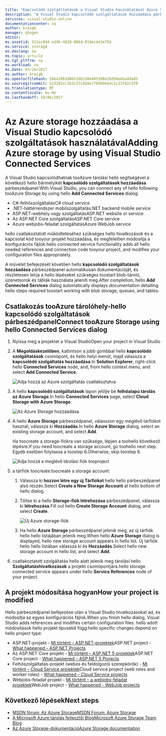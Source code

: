 ```yaml
---
title: "Kapcsolódó szolgáltatások a Visual Studio használatával Azure Storage aaaAdd |} Microsoft Docs"
description: "A Visual Studio kapcsolódó szolgáltatások hozzáadása párbeszédpanelen hello Azure Storage tooyour alkalmazás hozzáadása"
services: visual-studio-online
documentationcenter: na
author: kraigb
manager: ghogen
editor: 
ms.assetid: 521ec044-ad4b-4828-8864-01decde2e758
ms.service: storage
ms.devlang: na
ms.topic: article
ms.tgt_pltfrm: na
ms.workload: na
ms.date: 03/26/2017
ms.author: kraigb
ms.openlocfilehash: 56b42063d86510b330e405108e28d50e6ba4da05
ms.sourcegitcommit: 523283cc1b3c37c428e77850964dc1c33742c5f0
ms.translationtype: MT
ms.contentlocale: hu-HU
ms.lasthandoff: 10/06/2017
---
```

# <a name="adding-azure-storage-by-using-visual-studio-connected-services"></a><span data-ttu-id="c4f45-103">Az Azure storage hozzáadása a Visual Studio kapcsolódó szolgáltatások használatával</span><span class="sxs-lookup"><span data-stu-id="c4f45-103">Adding Azure storage by using Visual Studio Connected Services</span></span>
<span data-ttu-id="c4f45-104">A Visual Studio kapcsolódhatnak tooAzure tárolási hello segítségével a következő hello bármelyikét **kapcsolódó szolgáltatások hozzáadása** párbeszédpanel:</span><span class="sxs-lookup"><span data-stu-id="c4f45-104">With Visual Studio, you can connect any of hello following tooAzure Storage by using hello **Add Connected Services** dialog:</span></span>

- <span data-ttu-id="c4f45-105">C#-felhőszolgáltatás</span><span class="sxs-lookup"><span data-stu-id="c4f45-105">C# cloud service</span></span>
- <span data-ttu-id="c4f45-106">.NET-háttérrendszer mobilszolgáltatás</span><span class="sxs-lookup"><span data-stu-id="c4f45-106">.NET backend mobile service</span></span>
- <span data-ttu-id="c4f45-107">ASP.NET-webhely vagy szolgáltatás</span><span class="sxs-lookup"><span data-stu-id="c4f45-107">ASP.NET website or service</span></span>
- <span data-ttu-id="c4f45-108">Az ASP.NET Core szolgáltatás</span><span class="sxs-lookup"><span data-stu-id="c4f45-108">ASP.NET Core service</span></span>
- <span data-ttu-id="c4f45-109">Azure webjobs-feladat szolgáltatás</span><span class="sxs-lookup"><span data-stu-id="c4f45-109">Azure WebJob service</span></span> 

<span data-ttu-id="c4f45-110">hello csatlakoztatott működtetéséhez szükséges hello hivatkozások és a kapcsolat kód tooyour projekt hozzáadása, és megfelelően módosítja a konfigurációs fájlok.</span><span class="sxs-lookup"><span data-stu-id="c4f45-110">hello connected service functionality adds all hello needed references and connection code tooyour project, and modifies your configuration files appropriately.</span></span> 

<span data-ttu-id="c4f45-111">A művelet befejezését követően hello **kapcsolódó szolgáltatások hozzáadása** párbeszédpanel automatikusan dokumentációját, és részletesen leírja a hello lépéseket szükséges toostart blob-tároló, üzenetsorok és táblák használata jeleníti meg.</span><span class="sxs-lookup"><span data-stu-id="c4f45-111">After completion, hello **Add Connected Services** dialog automatically displays documentation detailing hello steps required toostart working with blob storage, queues, and tables.</span></span>

## <a name="connect-tooazure-storage-using-hello-connected-services-dialog"></a><span data-ttu-id="c4f45-112">Csatlakozás tooAzure tárolóhely-hello kapcsolódó szolgáltatások párbeszédpanel</span><span class="sxs-lookup"><span data-stu-id="c4f45-112">Connect tooAzure Storage using hello Connected Services dialog</span></span>
1. <span data-ttu-id="c4f45-113">Nyissa meg a projektet a Visual Studio</span><span class="sxs-lookup"><span data-stu-id="c4f45-113">Open your project in Visual Studio</span></span>

1. <span data-ttu-id="c4f45-114">A **Megoldáskezelőben**, kattintson a jobb gombbal hello **kapcsolódó szolgáltatások** csomópont, és hello helyi menüt, majd válassza a **kapcsolódó szolgáltatás hozzáadása**.</span><span class="sxs-lookup"><span data-stu-id="c4f45-114">In **Solution Explorer**, right-click hello **Connected Services** node, and, from hello context menu, and select **Add Connected Service**.</span></span>
   
    ![Adja hozzá az Azure szolgáltatás csatlakoztatva](./media/vs-azure-tools-connected-services-storage/IC796702.png)

1. <span data-ttu-id="c4f45-116">A hello **kapcsolódó szolgáltatások** lapon jelölje be **felhőalapú tárolás az Azure Storage**.</span><span class="sxs-lookup"><span data-stu-id="c4f45-116">In hello **Connected Services** page, select **Cloud Storage with Azure Storage**.</span></span>
   
    ![Az Azure Storage hozzáadása](./media/vs-azure-tools-connected-services-storage/add-azure-storage.png)

1. <span data-ttu-id="c4f45-118">A hello **Azure Storage** párbeszédpanel, válasszon egy meglévő tárfiókot használ, válassza ki **Hozzáadás**.</span><span class="sxs-lookup"><span data-stu-id="c4f45-118">In hello **Azure Storage** dialog, select an existing storage account, and select **Add**.</span></span>
   
    <span data-ttu-id="c4f45-119">Ha toocreate a storage-fiókra van szüksége, lépjen a toohello következő lépésre.</span><span class="sxs-lookup"><span data-stu-id="c4f45-119">If you need toocreate a storage account, go toohello next step.</span></span> <span data-ttu-id="c4f45-120">Egyéb esetben folytassa a toostep 6.</span><span class="sxs-lookup"><span data-stu-id="c4f45-120">Otherwise, skip toostep 6.</span></span>
    
    ![Adja hozzá a meglévő tárolási fiók tooproject](./media/vs-azure-tools-connected-services-storage/select-azure-storage-account.png)

1. <span data-ttu-id="c4f45-122">a tárfiók toocreate:</span><span class="sxs-lookup"><span data-stu-id="c4f45-122">toocreate a storage account:</span></span> 
   
   1. <span data-ttu-id="c4f45-123">Válassza ki **hozzon létre egy új Tárfiókot** hello hello párbeszédpanel alsó részén.</span><span class="sxs-lookup"><span data-stu-id="c4f45-123">Select **Create a New Storage Account** at hello bottom of hello dialog.</span></span>

   1. <span data-ttu-id="c4f45-124">Töltse ki a hello **Storage-fiók létrehozása** párbeszédpanel, válassza ki **létrehozása**.</span><span class="sxs-lookup"><span data-stu-id="c4f45-124">Fill out hello **Create Storage Account** dialog, and select **Create**.</span></span>
      
       ![Új Azure storage-fiók](./media/vs-azure-tools-connected-services-storage/create-storage-account.png)
      
   1. <span data-ttu-id="c4f45-126">Ha hello **Azure Storage** párbeszédpanel jelenik meg, az új tárfiók hello hello listájában jelenik meg.</span><span class="sxs-lookup"><span data-stu-id="c4f45-126">When hello **Azure Storage** dialog is displayed, hello new storage account appears in hello list.</span></span> <span data-ttu-id="c4f45-127">Új tárfiók hello hello listában válassza ki és **Hozzáadás**.</span><span class="sxs-lookup"><span data-stu-id="c4f45-127">Select hello new storage account in hello list, and select **Add**.</span></span>

1. <span data-ttu-id="c4f45-128">csatlakoztatott szolgáltatás hello alatt jelenik meg tárolási hello **Szolgáltatáshivatkozások** a projekt csomópontjára.</span><span class="sxs-lookup"><span data-stu-id="c4f45-128">hello storage connected service appears under hello **Service References** node of your project.</span></span>
   
## <a name="how-your-project-is-modified"></a><span data-ttu-id="c4f45-129">A projekt módosítása hogyan</span><span class="sxs-lookup"><span data-stu-id="c4f45-129">How your project is modified</span></span>
<span data-ttu-id="c4f45-130">Hello párbeszédpanel befejezése után a Visual Studio hivatkozásokat ad, és módosítja az egyes konfigurációs fájlok.</span><span class="sxs-lookup"><span data-stu-id="c4f45-130">When you finish hello dialog, Visual Studio adds references and modifies certain configuration files.</span></span> <span data-ttu-id="c4f45-131">hello adott módosítások hello projekt típusától függ:</span><span class="sxs-lookup"><span data-stu-id="c4f45-131">hello specific changes depend on hello project type:</span></span> 

- <span data-ttu-id="c4f45-132">ASP.NET-projekt - [Mi történt – ASP.NET-projektek](http://go.microsoft.com/fwlink/p/?LinkId=513126)</span><span class="sxs-lookup"><span data-stu-id="c4f45-132">ASP.NET project - [What happened – ASP.NET Projects](http://go.microsoft.com/fwlink/p/?LinkId=513126)</span></span>
- <span data-ttu-id="c4f45-133">Az ASP.NET Core projekt - [Mi történt – ASP.NET 5 projektek](http://go.microsoft.com/fwlink/p/?LinkId=513124)</span><span class="sxs-lookup"><span data-stu-id="c4f45-133">ASP.NET Core project - [What happened – ASP.NET 5 Projects](http://go.microsoft.com/fwlink/p/?LinkId=513124)</span></span> 
- <span data-ttu-id="c4f45-134">Felhőszolgáltatás-projekt (webes és feldolgozói szerepkörök) - [Mi történt – Cloud Service projektek](http://go.microsoft.com/fwlink/p/?LinkId=516965)</span><span class="sxs-lookup"><span data-stu-id="c4f45-134">Cloud service project (web roles and worker roles) - [What happened – Cloud Service projects](http://go.microsoft.com/fwlink/p/?LinkId=516965)</span></span>
- <span data-ttu-id="c4f45-135">Webjobs-feladat projekt - [Mi történt – a webjobs-feladat projektek](visual-studio/vs-storage-webjobs-what-happened.md)</span><span class="sxs-lookup"><span data-stu-id="c4f45-135">WebJob project - [What happened - WebJob projects](visual-studio/vs-storage-webjobs-what-happened.md)</span></span>

## <a name="next-steps"></a><span data-ttu-id="c4f45-136">Következő lépések</span><span class="sxs-lookup"><span data-stu-id="c4f45-136">Next steps</span></span>
- [<span data-ttu-id="c4f45-137">MSDN fórum: Az Azure Storage</span><span class="sxs-lookup"><span data-stu-id="c4f45-137">MSDN Forum: Azure Storage</span></span>](https://social.msdn.microsoft.com/forums/azure/home?forum=windowsazuredata)
- [<span data-ttu-id="c4f45-138">A Microsoft Azure tárolás fejlesztői Blog</span><span class="sxs-lookup"><span data-stu-id="c4f45-138">Microsoft Azure Storage Team Blog</span></span>](http://blogs.msdn.com/b/windowsazurestorage/)
- [<span data-ttu-id="c4f45-139">Az Azure Storage-dokumentáció</span><span class="sxs-lookup"><span data-stu-id="c4f45-139">Azure Storage documentation</span></span>](https://docs.microsoft.com/azure/storage/)
